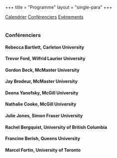 +++
title = "Programme"
layout = "single-para"
+++

<div class="program expanded button-group">
  <a href="../schedule" class="button">Calendrier</a>
  <a href="../speakers" class="button active">Conférenciers</a>
  <a href="../events" class="button">Evénements</a>
</div>
<br />

### Conférenciers

#### Rebecca Bartlett, Carleton University
#### Trevor Ford, Wilfrid Laurier University
#### Gordon Beck, McMaster University
#### Jay Brodeur, McMaster University
#### Deena Yanofsky, McGill University
#### Nathalie Cooke, McGill University
#### Julie Jones, Simon Fraser University
#### Rachel Bergquist, University of British Columbia
#### Francine Berish, Queens University
#### Marcel Fortin, University of Toronto
